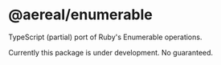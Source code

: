 # @aereal/enumerable

TypeScript (partial) port of Ruby's Enumerable operations.

Currently this package is under development. No guaranteed.
